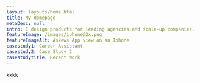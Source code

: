 ```yaml
---
layout: layouts/home.html
title: My Homepage
metaDesc: null
intro: I design products for leading agencies and scale-up companies.
featureImage: /images/iphone@2x.png
featureImageAlt: Askews App view on an Iphone
casestudy1: Career Assistant
casestudy2: Case Study 2
casestudytitle: Recent Work
---
```

kkkk